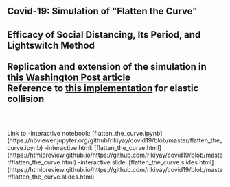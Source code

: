 ## Covid-19: Simulation of "Flatten the Curve"  
Efficacy of Social Distancing, Its Period, and Lightswitch Method  
<br/>
Replication and extension of the simulation in [this Washington Post article](https://www.washingtonpost.com/graphics/2020/world/corona-simulator/)  
Reference to [this implementation](https://github.com/xnx/collision) for elastic collision  
<br/>
---  
<br/>
Link to  
-interactive notebook: [flatten_the_curve.ipynb](https://nbviewer.jupyter.org/github/rikiyay/covid19/blob/master/flatten_the_curve.ipynb)  
-interactive html: [flatten_the_curve.html](https://htmlpreview.github.io/https://github.com/rikiyay/covid19/blob/master/flatten_the_curve.html)  
-interactive slide: [flatten_the_curve.slides.html](https://htmlpreview.github.io/https://github.com/rikiyay/covid19/blob/master/flatten_the_curve.slides.html)  

<!-- No Social Distancing  
![](flattencurve_abbrev_dt025.gif)  

Social Distancing: 30% of Baseline Contact Ratio  
![](flattencurve_abbrev_dt008.gif)   -->